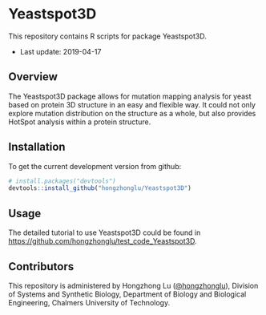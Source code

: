 # Yeastspot3D
This repository contains R scripts for package Yeastspot3D.
* Last update: 2019-04-17

## Overview
The Yeastspot3D package allows for mutation mapping analysis for yeast based on protein 3D structure in an easy and flexible way. It could not only explore mutation distribution on the structure as a whole, but also provides HotSpot analysis within a protein structure.


## Installation

To get the current development version from github:

```R
# install.packages("devtools")
devtools::install_github("hongzhonglu/Yeastspot3D")
```


## Usage

The detailed tutorial to use Yeastspot3D could be found in https://github.com/hongzhonglu/test_code_Yeastspot3D.


## Contributors

This repository is administered by Hongzhong Lu ([@hongzhonglu](https://github.com/hongzhonglu)), Division of Systems and Synthetic Biology, Department of Biology and Biological Engineering, Chalmers University of Technology.
